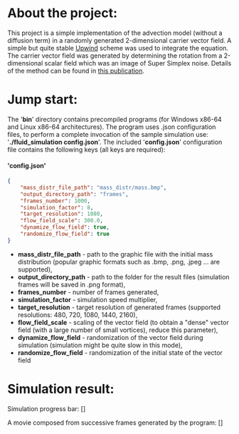 # **About the project:**
This project is a simple implementation of the advection model (without a diffusion term) in a randomly generated 2-dimensional carrier vector field. A simple but quite stable [Upwind](https://en.wikipedia.org/wiki/Upwind_scheme) scheme was used to integrate the equation. The carrier vector field was generated by determining the rotation from a 2-dimensional scalar field which was an image of Super Simplex noise. Details of the method can be found in [this publication](https://www.cs.ubc.ca/~rbridson/docs/bridson-siggraph2007-curlnoise.pdf).

# **Jump start:**
The '**bin**' directory contains precompiled programs (for Windows x86-64 and Linux x86-64 architectures). The program uses .json configuration files, to perform a complete invocation of the sample simulation use: '**./fluid_simulation config.json**'. The included '**config.json**' configuration file contains the following keys (all keys are required):

#### '**config.json**'
```json
{
    "mass_distr_file_path": "mass_distr/mass.bmp",
    "output_directory_path": "frames",
    "frames_number": 1000,
    "simulation_factor": 8,
    "target_resolution": 1080,
    "flow_field_scale": 300.0,
    "dynamize_flow_field": true,
    "randomize_flow_field": true
}
```

- **mass_distr_file_path** - path to the graphic file with the initial mass distribution (popular graphic formats such as .bmp, .png, .jpeg ... are supported),
- **output_directory_path** - path to the folder for the result files (simulation frames will be saved in .png format),
- **frames_number** - number of frames generated,
- **simulation_factor** - simulation speed multiplier,
- **target_resolution** - target resolution of generated frames (supported resolutions: 480, 720, 1080, 1440, 2160),
- **flow_field_scale** - scaling of the vector field (to obtain a "dense" vector field (with a large number of small vortices), reduce this parameter),
- **dynamize_flow_field** - randomization of the vector field during simulation (simulation might be quite slow in this mode),
- **randomize_flow_field** - randomization of the initial state of the vector field

# **Simulation result:**
Simulation progress bar:
[]

A movie composed from successive frames generated by the program:
[]
